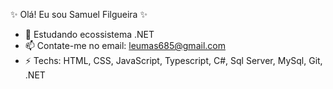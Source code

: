 ✨ Olá! Eu sou Samuel Filgueira ✨


- 🌱 Estudando ecossistema .NET
- 📫 Contate-me no email: leumas685@gmail.com
- ⚡ Techs: HTML, CSS, JavaScript, Typescript, C#, Sql Server, MySql, Git, .NET

